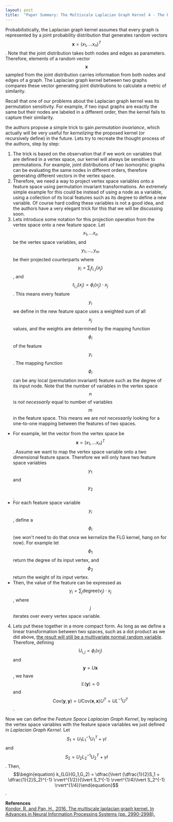```yaml
---
layout: post
title:  "Paper Summary: The Multiscale Laplacian Graph Kernel 4 - The Feature Space Laplacian Graph Kernel"
---
```

Probabilistically, the Laplacian graph kernel assumes that every graph is represented by a joint probability distribution that generates random vectors $$\mathbf{x} = (x_1,...x_n)^T$$. Note that the joint distribution takes both nodes and edges as parameters. Therefore, elements of a random vector $$\mathbf{x}$$ sampled from the joint distribution carries information from both nodes and edges of a graph. The Laplacian graph kernel between two graphs compares these vector generating joint distributions to calculate a metric of similarity.

Recall that one of our problems about the Laplacian graph kernel was its permutation sensitivity. For example, if two input graphs are exactly the same but their nodes are labeled in a different order, then the kernel fails to capture their similarity.

the authors propose a simple trick to gain *permutation invariance*, which actually will be very useful for *kernelizing* the proposed kernel (or recursively define) in the future. Lets try to recreate the thought process of the authors, step by step:
1. The trick is based on the observation that if we work on variables that are defined in a vertex space, our kernel will always be sensitive to permutations. For example, joint distributions of two isomorphic graphs can be evaluating the same nodes in different orders, therefore generating different vectors in the vertex space.
2. Therefore, we need a way to project vertex space variables onto a feature space using permutation invariant transformations. An extremely simple example for this could be instead of using a node as a variable, using a collection of its local features such as its degree to define a new variable. Of course hard coding these variables is not a good idea, and the authors have a very elegant trick for this that we will be discussing soon.
3. Lets introduce some notation for this projection operation from the vertex space onto a new feature space. Let $$x_1,...x_n$$ be the vertex space variables, and $$y_1,...,y_m$$ be their projected counterparts where $$y_i = \sum_j t_{i,j}(x_j)$$, and $$t_{i,j}(x_j)=\phi_i(v_j)\cdot x_j$$. This means every feature $$y_i$$ we define in the new feature space uses a weighted sum of all $$x_j$$ values, and the weights are determined by the mapping function $$\phi_i$$ of the feature $$y_i$$. The mapping function $$\phi_i$$ can be any local (permutation invariant) feature such as the degree of its input node. Note that the number of variables in the vertex space $$n$$ is *not necessarily* equal to number of variables $$m$$ in the feature space. This means we are *not necessarily* looking for a one-to-one mapping between the features of two spaces.
- For example, let the vector from the vertex space be $$\mathbf{x} = (x_1,...x_n)^T$$. Assume we want to map the vertex space variable onto a two dimensional feature space. Therefore we will only have two feature space variables $$y_1$$ and $$y_2$$.
- For each feature space variable $$y_i$$, define a $$\phi_i$$ (we won't need to do that once we kernelize the FLG kernel, hang on for now). For example let $$\phi_1$$ return the degree of its input vertex, and $$\phi_2$$ return the weight of its input vertex.
- Then, the value of the feature can be expressed as $$y_i = \sum_j \text{degree}(v_j)\cdot x_j$$, where $$j$$ iterates over every vertex space variable.
4. Lets put these together in a more compact form. As long as we define a linear transformation between two spaces, such as a dot product as we did above, [the result will still be a multivariate normal random variable](http://www.cs.columbia.edu/~liulp/pdf/linear_normal_dist.pdf). Therefore, defining $$U_{i,j} = \phi_i(v_j)$$ and $$\textbf{y} = U \textbf{x}$$, we have $$\mathbb{E}(\mathbf{y})=0$$ and $$\text{Cov}(\mathbf{y},\mathbf{y}) = U \text{Cov}(\mathbf{x},\mathbf{x})U^T = UL^{-1}U^T$$.

Now we can define the *Feature Space Laplacian Graph Kernel*, by replacing the vertex space variables with the feature space variables we just defined in *Laplacian Graph Kernel*. Let $$S_1 = U_1 L_1^{-1} U^T_1 + \gamma I$$ and $$S_2 = U_2 L_2^{-1} U^T_2 + \gamma I$$. Then,
$$\begin{equation}
k_{LG}(G_1,G_2) = \dfrac{\lvert (\dfrac{1}{2}S_1 + \dfrac{1}{2}S_2)^{-1} \rvert^{1/2}}{\lvert S_1^{-1} \rvert^{1/4}\lvert S_2^{-1} \rvert^{1/4}}\end{equation}$$.





**References**  
[Kondor, R. and Pan, H., 2016. The multiscale laplacian graph kernel. In Advances in Neural Information Processing Systems (pp. 2990-2998).](https://papers.nips.cc/paper/6135-the-multiscale-laplacian-graph-kernel.pdf)
